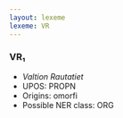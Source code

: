 ```yaml
---
layout: lexeme
lexeme: VR
---
```


###  VR₁

* _Valtion Rautatiet_
* UPOS:  PROPN
* Origins: omorfi 
* Possible NER class:  ORG

